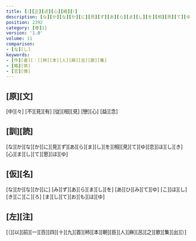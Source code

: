 ```yaml
---
title: [（][正][述][心][緒][）]
description: [な][か][な][か][に][見][ず][あ][ら][ま][し][を][相][見][て][ゆ][恋][ほ][し][き][心][ま][し][て][思][ほ][ゆ]
position: 2392
category: [巻]11
version: '1.0'
volume: 11
comparison:
- [な][し]
keywords:
- [作][者][：][柿][本][人][麻][呂][歌][集]
- [略][体]
- [恋][情]
---
```


## [原][文]

[中][々] [不][見][有] [従][相][見] [戀][心] [益][念]

## [訓][読]

[な][か][な][か][に][見][ず][あ][ら][ま][し][を][相][見][て][ゆ][恋][ほ][し][き][心][ま][し][て][思][ほ][ゆ]

## [仮][名]

[な][か][な][か][に] [み][ず][あ][ら][ま][し][を] [あ][ひ][み][て][ゆ] [こ][ほ][し][き][こ][こ][ろ] [ま][し][て][お][も][ほ][ゆ]

## [左][注]

[（][以][前][一][百][四][十][九][首][柿][本][朝][臣][人][麻][呂][之][歌][集][出][）]
